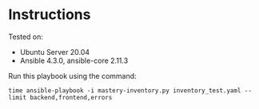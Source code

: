 # Instructions

Tested on:
- Ubuntu Server 20.04
- Ansible 4.3.0, ansible-core 2.11.3

Run this playbook using the command:

    time ansible-playbook -i mastery-inventory.py inventory_test.yaml --limit backend,frontend,errors
